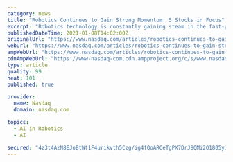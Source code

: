 ```yaml
---
category: news
title: "Robotics Continues to Gain Strong Momentum: 5 Stocks in Focus"
excerpt: "Robotics technology is constantly gaining steam in the fast-paced world on the back of robust demand for automation, which increases efficiency and ease of work, and saves both time and labor. Further,"
publishedDateTime: 2021-01-08T14:02:00Z
originalUrl: "https://www.nasdaq.com/articles/robotics-continues-to-gain-strong-momentum%3A-5-stocks-in-focus-2021-01-08"
webUrl: "https://www.nasdaq.com/articles/robotics-continues-to-gain-strong-momentum%3A-5-stocks-in-focus-2021-01-08"
ampWebUrl: "https://www.nasdaq.com/articles/robotics-continues-to-gain-strong-momentum%3A-5-stocks-in-focus-2021-01-08?amp"
cdnAmpWebUrl: "https://www-nasdaq-com.cdn.ampproject.org/c/s/www.nasdaq.com/articles/robotics-continues-to-gain-strong-momentum%3A-5-stocks-in-focus-2021-01-08?amp"
type: article
quality: 99
heat: 101
published: true

provider:
  name: Nasdaq
  domain: nasdaq.com

topics:
  - AI in Robotics
  - AI

secured: "4z3t4AzN8EJoBtWt1F4urikvth5Czg/ig4fQoARCeTgPX7DrJ8QMi2O1805yJBbcpSi0cJ80EmPWpJE9cxjlXg8S+3xFHhNJgWNco6t5+qCN0GEBv7KmoVBjJpxCQyRgbe7ZJ1VIXxN1Pa/RF3rxchYHnW090/bLuV0ge1UBy0j6CrEZSbuUG3/naH7GkrW1nWfXMtzRoMH/wGNVgRNjOyiY3SAoEZcwAYlavqkEBsKe8AMYEHwZA48Ozy+12ODYnFZGcdN3j6qlUK36GZfVwowlIW7jTuI7EZvei4WulVOn3+kyDRrrRBoliRr6wmT97hQk/VeCn7CC3oV7AWeOEUITR27VaLzCPJpd9L7HvB0=;xCjbjEYjguI5KfhWcQ+H3A=="
---
```


